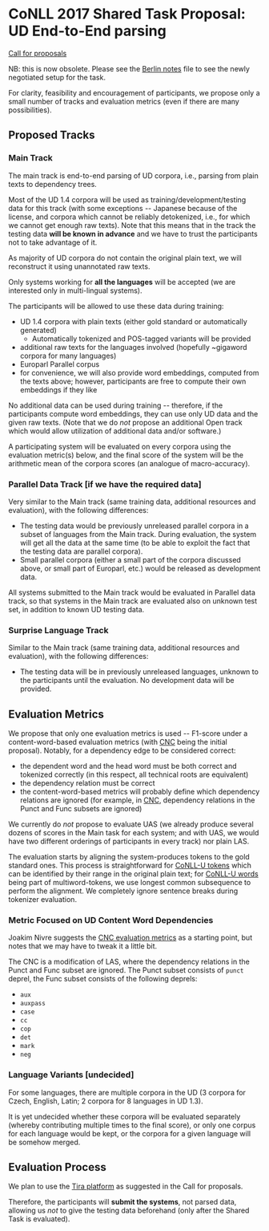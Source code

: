 # CoNLL 2017 Shared Task Proposal: UD End-to-End parsing

[Call for proposals](http://www.conll.org/cfprop-sharedtask-2017)

NB: this is now obsolete. Please see the [Berlin notes](https://github.com/ufal/conll2017/blob/master/proposal/2016-08-09-berlin-notes.md) file to see the newly negotiated setup for the task.


For clarity, feasibility and encouragement of participants,
we propose only a small number of tracks and evaluation metrics
(even if there are many possibilities).


## Proposed Tracks


### Main Track

The main track is end-to-end parsing of UD corpora,
i.e., parsing from plain texts to dependency trees.

Most of the UD 1.4 corpora will be used as training/development/testing
data for this track (with some exceptions -- Japanese because of the license,
and corpora which cannot be reliably detokenized, i.e., for which we cannot
get enough raw texts).
Note that this means that in the track the testing data **will be known in
advance** and we have to trust the participants not to take advantage of it.

As majority of UD corpora do not contain the original plain text, we will
reconstruct it using unannotated raw texts.

Only systems working for **all the languages** will be accepted (we are
interested only in multi-lingual systems).

The participants will be allowed to use these data during training:

- UD 1.4 corpora with plain texts (either gold standard or automatically generated)
    - Automatically tokenized and POS-tagged variants will be provided
- additional raw texts for the languages involved (hopefully ~gigaword corpora
  for many languages)
- Europarl Parallel corpus
- for convenience, we will also provide word embeddings, computed from the
  texts above; however, participants are free to compute their own embeddings
  if they like

No additional data can be used during training -- therefore, if the participants
compute word embeddings, they can use only UD data and the given raw texts.
(Note that we do *not* propose
an additional Open track which would allow utilization of additional data and/or
software.)

A participating system will be evaluated on every corpora using the evaluation
metric(s) below, and the final score of the system will be the arithmetic
mean of the corpora scores (an analogue of macro-accuracy).


### Parallel Data Track [if we have the required data]

Very similar to the Main track (same training data, additional resources
and evaluation), with the following differences:

- The testing data would be previously unreleased parallel corpora in a subset
  of languages from the Main track. During evaluation, the system will get all the
  data at the same time (to be able to exploit the fact that the testing data are
  parallel corpora).
- Small parallel corpora (either a small part of the corpora discussed above,
  or small part of Europarl, etc.) would be released as development data.

All systems submitted to the Main track would be evaluated in Parallel data
track, so that systems in the Main track are evaluated also on unknown test set,
in addition to known UD testing data.


### Surprise Language Track

Similar to the Main track (same training data, additional resources and
evaluation), with the following differences:

- The testing data will be in previously unreleased languages, unknown to the
  participants until the evaluation. No development data will be provided.


## Evaluation Metrics

We propose that only one evaluation metrics is used -- F1-score under a
content-word-based evaluation metrics (with
[CNC](http://stp.lingfil.uu.se/~nivre/docs/udeval-cl.pdf) being the initial
proposal).
Notably, for a dependency edge to be considered correct:

- the dependent word and the head word must be both correct and tokenized
  correctly (in this respect, all technical roots are equivalent)
- the dependency relation must be correct
- the content-word-based metrics will probably define which dependency
  relations are ignored (for example, in [CNC](http://stp.lingfil.uu.se/~nivre/docs/udeval-cl.pdf),
  dependency relations in the Punct and Func subsets are ignored)

We currently do *not* propose to evaluate UAS (we already produce several
dozens of scores in the Main task for each system; and with UAS, we would have
two different orderings of participants in every track) nor plain LAS.

The evaluation starts by aligning the system-produces tokens to the
gold standard ones. This process is straightforward for
[CoNLL-U tokens](http://universaldependencies.org/format.html#words-and-tokens)
which can be identified by their range in the original plain text;
for [CoNLL-U words](http://universaldependencies.org/format.html#words-and-tokens)
being part of multiword-tokens, we use longest common subsequence to perform the
alignment. We completely ignore sentence breaks during tokenizer evaluation.

### Metric Focused on UD Content Word Dependencies

Joakim Nivre suggests the [CNC evaluation metrics](http://stp.lingfil.uu.se/~nivre/docs/udeval-cl.pdf)
as a starting point, but notes that we may have to tweak it a little bit.

The CNC is a modification of LAS, where the dependency relations
in the Punct and Func subset are ignored. The Punct subset consists of
`punct` deprel, the Func subset consists of the following deprels:

- `aux`
- `auxpass`
- `case`
- `cc`
- `cop`
- `det`
- `mark`
- `neg`

### Language Variants [undecided]

For some languages, there are multiple corpora in the UD (3 corpora for Czech, English,
Latin; 2 corpora for 8 languages in UD 1.3).

It is yet undecided whether these corpora will be evaluated separately (whereby
contributing multiple times to the final score), or only one corpus for each language
would be kept, or the corpora for a given language will be somehow merged.


## Evaluation Process

We plan to use the [Tira platform](http://www.tira.io/) as suggested in the Call
for proposals.

Therefore, the participants will **submit the systems**, not parsed data,
allowing us _not_ to give the testing data beforehand (only after
the Shared Task is evaluated).
